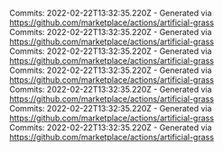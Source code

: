 Commits: 2022-02-22T13:32:35.220Z - Generated via https://github.com/marketplace/actions/artificial-grass
<br>
Commits: 2022-02-22T13:32:35.220Z - Generated via https://github.com/marketplace/actions/artificial-grass
<br>
Commits: 2022-02-22T13:32:35.220Z - Generated via https://github.com/marketplace/actions/artificial-grass
<br>
Commits: 2022-02-22T13:32:35.220Z - Generated via https://github.com/marketplace/actions/artificial-grass
<br>
Commits: 2022-02-22T13:32:35.220Z - Generated via https://github.com/marketplace/actions/artificial-grass
<br>
Commits: 2022-02-22T13:32:35.220Z - Generated via https://github.com/marketplace/actions/artificial-grass
<br>
Commits: 2022-02-22T13:32:35.220Z - Generated via https://github.com/marketplace/actions/artificial-grass
<br>
